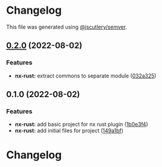 # Changelog

This file was generated using [@jscutlery/semver](https://github.com/jscutlery/semver).

## [0.2.0](https://github.com/IgnisDa/npm-libs/compare/nx-rust-0.1.0...nx-rust-0.2.0) (2022-08-02)


### Features

* **nx-rust:** extract commons to separate module ([032a325](https://github.com/IgnisDa/npm-libs/commit/032a32538b0e602ac92d7456d1780a3a26e4f38e))

## 0.1.0 (2022-08-02)


### Features

* **nx-rust:** add basic project for nx rust plugin ([1b0e3f4](https://github.com/IgnisDa/npm-libs/commit/1b0e3f4faf58b6ebdc2cd5410115780011fdc8dd))
* **nx-rust:** add initial files for project ([149a1bf](https://github.com/IgnisDa/npm-libs/commit/149a1bf2b375196fec33ed7788cde36e02552f11))

# Changelog
